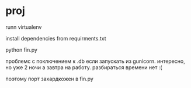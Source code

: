 # proj
runn virtualenv

install dependencies from requirments.txt

python fin.py

проблемс с поключением к .db если запускать из gunicorn. интересно, но уже 2 ночи а завтра на работу. разбираться времени нет  :(

поэтому порт захардкожен в fin.py
